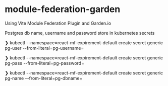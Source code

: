 # module-federation-garden
Using Vite Module Federation Plugin and Garden.io

Postgres db name, username and password store in kubernetes secrets

❯ kubectl --namespace=react-mf-expirement-default create secret generic pg-user --from-literal=pg-username=
                                                                                                  
❯ kubectl --namespace=react-mf-expirement-default create secret generic pg-pass --from-literal=pg-password=
                                                                                                 
❯ kubectl --namespace=react-mf-expirement-default create secret generic pg-name --from-literal=pg-dbname=

